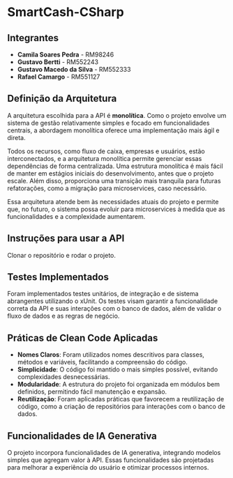 # SmartCash-CSharp

## Integrantes

- **Camila Soares Pedra** - RM98246
- **Gustavo Bertti** - RM552243
- **Gustavo Macedo da Silva** - RM552333
- **Rafael Camargo** - RM551127

## Definição da Arquitetura

A arquitetura escolhida para a API é **monolítica**. Como o projeto envolve um sistema de gestão relativamente simples e focado em funcionalidades centrais, a abordagem monolítica oferece uma implementação mais ágil e direta.

Todos os recursos, como fluxo de caixa, empresas e usuários, estão interconectados, e a arquitetura monolítica permite gerenciar essas dependências de forma centralizada. Uma estrutura monolítica é mais fácil de manter em estágios iniciais do desenvolvimento, antes que o projeto escale. Além disso, proporciona uma transição mais tranquila para futuras refatorações, como a migração para microservices, caso necessário.

Essa arquitetura atende bem às necessidades atuais do projeto e permite que, no futuro, o sistema possa evoluir para microservices à medida que as funcionalidades e a complexidade aumentarem.

## Instruções para usar a API

Clonar o repositório e rodar o projeto.

## Testes Implementados

Foram implementados testes unitários, de integração e de sistema abrangentes utilizando o xUnit. Os testes visam garantir a funcionalidade correta da API e suas interações com o banco de dados, além de validar o fluxo de dados e as regras de negócio.

## Práticas de Clean Code Aplicadas

- **Nomes Claros**: Foram utilizados nomes descritivos para classes, métodos e variáveis, facilitando a compreensão do código.
- **Simplicidade**: O código foi mantido o mais simples possível, evitando complexidades desnecessárias.
- **Modularidade**: A estrutura do projeto foi organizada em módulos bem definidos, permitindo fácil manutenção e expansão.
- **Reutilização**: Foram aplicadas práticas que favorecem a reutilização de código, como a criação de repositórios para interações com o banco de dados.

## Funcionalidades de IA Generativa

O projeto incorpora funcionalidades de IA generativa, integrando modelos simples que agregam valor à API. Essas funcionalidades são projetadas para melhorar a experiência do usuário e otimizar processos internos.



